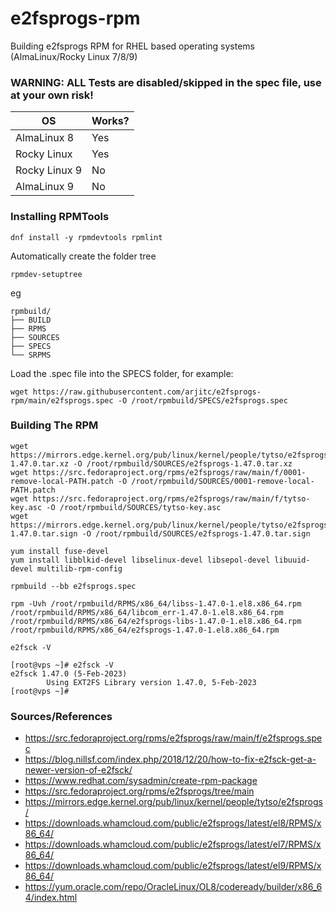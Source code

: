# e2fsprogs-rpm
Building e2fsprogs RPM for RHEL based operating systems (AlmaLinux/Rocky Linux 7/8/9)

### WARNING: ALL Tests are disabled/skipped in the spec file, use at your own risk!


| OS      | Works? |
| ----------- | ----------- |
| AlmaLinux 8 | Yes       |
| Rocky Linux | Yes        |
| Rocky Linux 9 | No       |
| AlmaLinux 9   | No       |

### Installing RPMTools

```
dnf install -y rpmdevtools rpmlint
```

Automatically create the folder tree

```
rpmdev-setuptree
```

eg

```
rpmbuild/
├── BUILD
├── RPMS
├── SOURCES
├── SPECS
└── SRPMS
```

Load the .spec file into the SPECS folder, for example:

```
wget https://raw.githubusercontent.com/arjitc/e2fsprogs-rpm/main/e2fsprogs.spec -O /root/rpmbuild/SPECS/e2fsprogs.spec
```


### Building The RPM

```
wget https://mirrors.edge.kernel.org/pub/linux/kernel/people/tytso/e2fsprogs/v1.47.0/e2fsprogs-1.47.0.tar.xz -O /root/rpmbuild/SOURCES/e2fsprogs-1.47.0.tar.xz
wget https://src.fedoraproject.org/rpms/e2fsprogs/raw/main/f/0001-remove-local-PATH.patch -O /root/rpmbuild/SOURCES/0001-remove-local-PATH.patch
wget https://src.fedoraproject.org/rpms/e2fsprogs/raw/main/f/tytso-key.asc -O /root/rpmbuild/SOURCES/tytso-key.asc
wget https://mirrors.edge.kernel.org/pub/linux/kernel/people/tytso/e2fsprogs/v1.47.0/e2fsprogs-1.47.0.tar.sign -O /root/rpmbuild/SOURCES/e2fsprogs-1.47.0.tar.sign
```

```
yum install fuse-devel
yum install libblkid-devel libselinux-devel libsepol-devel libuuid-devel multilib-rpm-config
```

```
rpmbuild --bb e2fsprogs.spec
```

```
rpm -Uvh /root/rpmbuild/RPMS/x86_64/libss-1.47.0-1.el8.x86_64.rpm /root/rpmbuild/RPMS/x86_64/libcom_err-1.47.0-1.el8.x86_64.rpm /root/rpmbuild/RPMS/x86_64/e2fsprogs-libs-1.47.0-1.el8.x86_64.rpm /root/rpmbuild/RPMS/x86_64/e2fsprogs-1.47.0-1.el8.x86_64.rpm
```

```
e2fsck -V
```

```
[root@vps ~]# e2fsck -V
e2fsck 1.47.0 (5-Feb-2023)
        Using EXT2FS Library version 1.47.0, 5-Feb-2023
[root@vps ~]#
```

### Sources/References

- https://src.fedoraproject.org/rpms/e2fsprogs/raw/main/f/e2fsprogs.spec
- https://blog.nillsf.com/index.php/2018/12/20/how-to-fix-e2fsck-get-a-newer-version-of-e2fsck/
- https://www.redhat.com/sysadmin/create-rpm-package
- https://src.fedoraproject.org/rpms/e2fsprogs/tree/main
- https://mirrors.edge.kernel.org/pub/linux/kernel/people/tytso/e2fsprogs/
- https://downloads.whamcloud.com/public/e2fsprogs/latest/el8/RPMS/x86_64/
- https://downloads.whamcloud.com/public/e2fsprogs/latest/el7/RPMS/x86_64/
- https://downloads.whamcloud.com/public/e2fsprogs/latest/el9/RPMS/x86_64/
- https://yum.oracle.com/repo/OracleLinux/OL8/codeready/builder/x86_64/index.html
